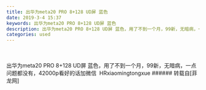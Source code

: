 ```yaml
---
title: 出华为meta20 PRO 8+128 UD屏 蓝色
date: 2019-3-4 15:37
keywords: 出华为meta20 PRO 8+128 UD屏 蓝色
description: 出华为meta20 PRO 8+128 UD屏 蓝色，用了不到一个月，99新，无暗病，一点问题都没有，42000p看好的话加微信  HRxiaomingtongxue
categories: used
---
```

<td class="t_f" id="postmessage_3155088">

<br/>
<br/>
出华为meta20 PRO 8+128 UD屏 蓝色，用了不到一个月，99新，无暗病，一点问题都没有，42000p看好的话加微信  HRxiaomingtongxue</td>
###### 转载自[菲龙网]